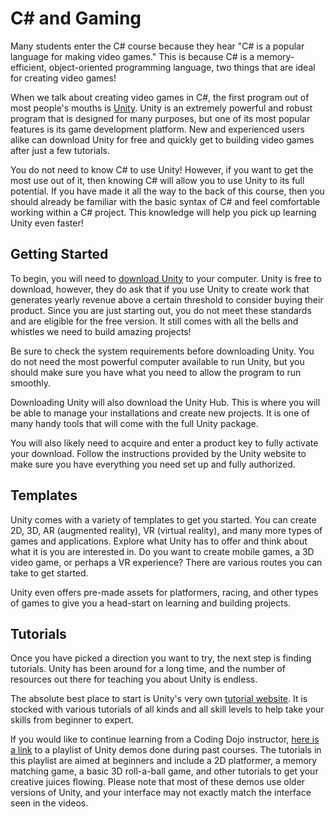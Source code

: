 # C# and Gaming

Many students enter the C# course because they hear "C# is a popular language for making video games." This is because C# is a memory-efficient, object-oriented programming language, two things that are ideal for creating video games! 

When we talk about creating video games in C#, the first program out of most people's mouths is [Unity](https://unity.com/). Unity is an extremely powerful and robust program that is designed for many purposes, but one of its most popular features is its game development platform. New and experienced users alike can download Unity for free and quickly get to building video games after just a few tutorials. 

You do not need to know C# to use Unity! However, if you want to get the most use out of it, then knowing C# will allow you to use Unity to its full potential. If you have made it all the way to the back of this course, then you should already be familiar with the basic syntax of C# and feel comfortable working within a C# project. This knowledge will help you pick up learning Unity even faster!

## Getting Started

To begin, you will need to [download Unity](https://unity.com/download) to your computer. Unity is free to download, however, they do ask that if you use Unity to create work that generates yearly revenue above a certain threshold to consider buying their product. Since you are just starting out, you do not meet these standards and are eligible for the free version. It still comes with all the bells and whistles we need to build amazing projects!

Be sure to check the system requirements before downloading Unity. You do not need the most powerful computer available to run Unity, but you should make sure you have what you need to allow the program to run smoothly. 

Downloading Unity will also download the Unity Hub. This is where you will be able to manage your installations and create new projects. It is one of many handy tools that will come with the full Unity package. 

You will also likely need to acquire and enter a product key to fully activate your download. Follow the instructions provided by the Unity website to make sure you have everything you need set up and fully authorized. 

## Templates

Unity comes with a variety of templates to get you started. You can create 2D, 3D, AR (augmented reality), VR (virtual reality), and many more types of games and applications. Explore what Unity has to offer and think about what it is you are interested in. Do you want to create mobile games, a 3D video game, or perhaps a VR experience? There are various routes you can take to get started. 

Unity even offers pre-made assets for platformers, racing, and other types of games to give you a head-start on learning and building projects. 

## Tutorials

Once you have picked a direction you want to try, the next step is finding tutorials. Unity has been around for a long time, and the number of resources out there for teaching you about Unity is endless. 

The absolute best place to start is Unity's very own [tutorial website](https://learn.unity.com/). It is stocked with various tutorials of all kinds and all skill levels to help take your skills from beginner to expert. 

If you would like to continue learning from a Coding Dojo instructor, [here is a link](https://www.youtube.com/playlist?list=PLTQMnrBWdoNO9SVJt-KxN8wzd3RvCjTty) to a playlist of Unity demos done during past courses. The tutorials in this playlist are aimed at beginners and include a 2D platformer, a memory matching game, a basic 3D roll-a-ball game, and other tutorials to get your creative juices flowing. Please note that most of these demos use older versions of Unity, and your interface may not exactly match the interface seen in the videos.



